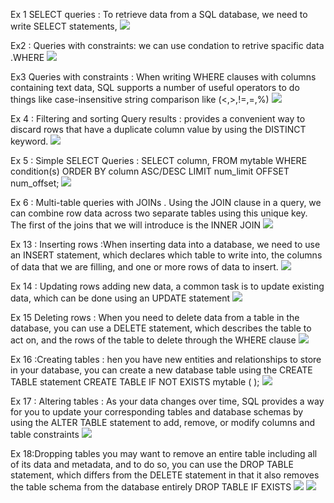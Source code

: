 Ex 1
SELECT queries : To retrieve data from a SQL database, we need to write SELECT statements,
![](./SQL/Screenshot%20(80).png)

Ex2 : Queries with constraints: we can use condation to retrive spacific data .WHERE
![](./SQL/Screenshot%20(81).png)

Ex3
Queries with constraints : When writing WHERE clauses with columns containing text data, SQL supports a number of useful operators to do things like case-insensitive string comparison like (<,>,!=,=,%)
![](./SQL/Screenshot%20(82).png)

Ex 4 : Filtering and sorting Query results : provides a convenient way to discard rows that have a duplicate column value by using the DISTINCT keyword.
![](./SQL/Screenshot%20(83).png)

Ex 5 : Simple SELECT Queries :
SELECT column,
FROM mytable
WHERE condition(s)
ORDER BY column ASC/DESC
LIMIT num_limit OFFSET num_offset;
![](./SQL/Screenshot%20(84).png)

Ex 6 : Multi-table queries with JOINs . Using the JOIN clause in a query, we can combine row data across two separate tables using this unique key. The first of the joins that we will introduce is the INNER JOIN
![](./SQL/Screenshot%20(85).png)

Ex 13 : Inserting rows :When inserting data into a database, we need to use an INSERT statement, which declares which table to write into, the columns of data that we are filling, and one or more rows of data to insert.
![](./SQL/Screenshot%20(88).png)

Ex 14 : Updating rows adding new data, a common task is to update existing data, which can be done using an UPDATE statement
![](./SQL/Screenshot%20(89).png)

Ex 15 Deleting rows : When you need to delete data from a table in the database, you can use a DELETE statement, which describes the table to act on, and the rows of the table to delete through the WHERE clause
![](./SQL/Screenshot%20(90).png)

Ex 16 :Creating tables : hen you have new entities and relationships to store in your database, you can create a new database table using the CREATE TABLE statement
CREATE TABLE IF NOT EXISTS mytable (
);
![](./SQL/Screenshot%20(91).png)


Ex 17 : Altering tables : As your data changes over time, SQL provides a way for you to update your corresponding tables and database schemas by using the ALTER TABLE statement to add, remove, or modify columns and table constraints
![](./SQL/Screenshot%20(92).png)

Ex 18:Dropping tables you may want to remove an entire table including all of its data and metadata, and to do so, you can use the DROP TABLE statement, which differs from the DELETE statement in that it also removes the table schema from the database entirely
DROP TABLE IF EXISTS
![](./SQL/Screenshot%20(93).png)
![](./SQL/Screenshot%20(94).png)

